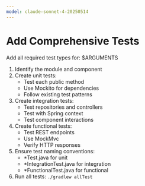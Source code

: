 ```yaml
---
model: claude-sonnet-4-20250514
---
```


# Add Comprehensive Tests

Add all required test types for: $ARGUMENTS

1. Identify the module and component
2. Create unit tests:
    - Test each public method
    - Use Mockito for dependencies
    - Follow existing test patterns
3. Create integration tests:
    - Test repositories and controllers
    - Test with Spring context
    - Test component interactions
4. Create functional tests:
    - Test REST endpoints
    - Use MockMvc
    - Verify HTTP responses
5. Ensure test naming conventions:
    - *Test.java for unit
    - *IntegrationTest.java for integration
    - *FunctionalTest.java for functional
6. Run all tests: `./gradlew allTest`